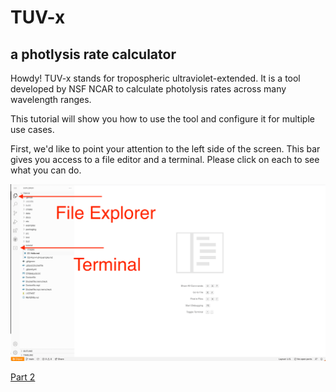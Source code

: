 # TUV-x
## a photlysis rate calculator

Howdy! TUV-x stands for tropospheric ultraviolet-extended. It is a tool developed
by NSF NCAR to calculate photolysis rates across many wavelength ranges.

This tutorial will show you how to use the tool and configure it for multiple use cases.

First, we'd like to point your attention to the left side of the screen. This
bar gives you access to a file editor and a terminal. Please click on each to
see what you can do.

![alt text](images/menubar.png "Title")

[Part 2](02-Run-Full-Example.md)